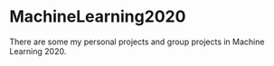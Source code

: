 # MachineLearning2020
There are some my personal projects and group projects in Machine Learning 2020.
